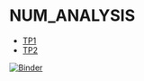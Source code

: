# NUM_ANALYSIS
- [TP1][TP1]
- [TP2][TP2]



[TP1]: https://github.com/EyaMhamdi/NUM_ANALYSIS/blob/main/TP1.ipynb
[TP2]: https://github.com/EyaMhamdi/NUM_ANALYSIS/blob/main/TP2.ipynb
[![Binder](https://mybinder.org/badge_logo.svg)](https://mybinder.org/v2/gh/EyaMhamdi/NUM_ANALYSIS/main)
